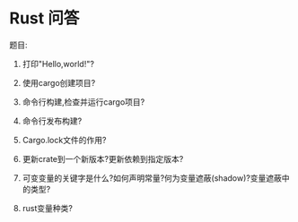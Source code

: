 # Rust 问答

题目:
1. 打印"Hello,world!"?

2. 使用cargo创建项目?

3. 命令行构建,检查并运行cargo项目?

4. 命令行发布构建?

5. Cargo.lock文件的作用?

6. 更新crate到一个新版本?更新依赖到指定版本?

7. 可变变量的关键字是什么?如何声明常量?何为变量遮蔽(shadow)?变量遮蔽中的类型?

8. rust变量种类?